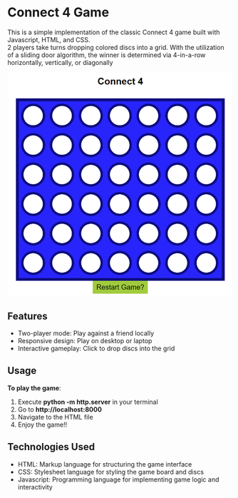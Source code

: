 # Connect 4 Game

This is a simple implementation of the classic Connect 4 game built with Javascript, HTML, and CSS.  
2 players take turns dropping colored discs into a grid. With the utilization of a sliding door algorithm, the winner is determined via 4-in-a-row horizontally, vertically, or diagonally

![Connect 4 Screenshot](Connect4.png)

## Features

- Two-player mode: Play against a friend locally  
- Responsive design: Play on desktop or laptop  
- Interactive gameplay: Click to drop discs into the grid  

## Usage
**To play the game**:  
1. Execute **python -m http.server** in your terminal   
2. Go to **http://localhost:8000**  
3. Navigate to the HTML file  
4. Enjoy the game!!

## Technologies Used
- HTML: Markup language for structuring the game interface  
- CSS: Stylesheet language for styling the game board and discs
- Javascript: Programming language for implementing game logic and interactivity